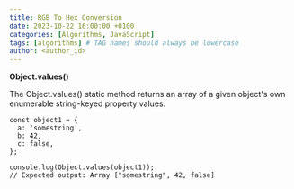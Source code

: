 ```yaml
---
title: RGB To Hex Conversion
date: 2023-10-22 16:00:00 +0100
categories: [Algorithms, JavaScript]
tags: [algorithms] # TAG names should always be lowercase
author: <author_id>
---
```


**Object.values()**

The Object.values() static method returns an array of a given object's own enumerable string-keyed property values.

```
const object1 = {
  a: 'somestring',
  b: 42,
  c: false,
};

console.log(Object.values(object1));
// Expected output: Array ["somestring", 42, false]
```
